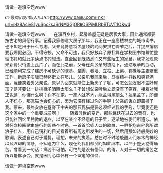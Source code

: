 请做一道填空题www

👉最/新/观/看/入/口/👉http://www.baidu.com/link?url=jHz8AcivB1yuSpc8sJSrNM3GjOR6OSPiMLRbBTcVT1O&wd

请做一道填空题www　　在滇西乡村，起房盖屋无疑是居家大事，因此通常都要按古老的风俗行事。记得我家修建大房子那年，我正在一座高楼林立的城市读书。也不知是出于什么考虑，父亲竟特意将盖屋顶的时间安排在春节之后，并提早捎信要我寒假必回，不得守校。父命不可违，我只好放弃了原打算在学校图书馆帮忙整理书籍和就此多读点书的想法。直至回到既熟悉而又有些陌生的家里，我才发现原来新房只待盖上瓦片了。而在此之前，父母在众乡亲的协助下，通过艰辛的劳动，已经顺利完成了建房不可缺少的挖基、垒脚、舂墙、立柱、上梁、铺椽等主要繁重工作，新房子实际已赫然挺立在那儿。父亲见我回来后，显得精神抖数和笑容满面。我便笑着对父亲说，原以为回来就能住上新房子了呢，可怎么就迟迟不盖好屋顶？是非要让一排排椽子晒晒太阳么？不曾想父亲听后立即没有了笑容，接着对我正色道：你懂什么啊？你不在家，一家人就不齐，能盖得屋顶么？如果盖了，即便人不伤心，那瓦猫也会伤心的，因为它没有经过你的手啊！父亲的话立即震撼了我。原来，最终安放在屋脊正中央的那只瓦猫是要必须经过我的手的，毕竟我还是这个家中的一个重要成员啊！
　　随着时世的变迁，那些跳跃在过去的音符，也只能往回忆里稍微的退些，以至在某个不经意的日子里，逐渐地被我们所遗忘。依然怀念校园歌曲盛行的那些个时光，一首首脍炙人口的歌曲，一群怀抱吉他的所谓浪子佳人，用自己锐利的目光看着所有周边所发生的一切，然后用那如诗般美妙的歌词，表述自己对于爱情，理想，未来的执着。总在时不时地敲醒人们麻木的神经以及冷却的情感。不知道为什么，现在的我们都变的如此麻木，以至于整天觉得痛苦。曾看到一句话：痛苦不可怕，可怕的是没有信仰。的确，人对于一切的痛苦之所以能够承受，就是因为心中怀有一个坚定的信仰。


请做一道填空题www
